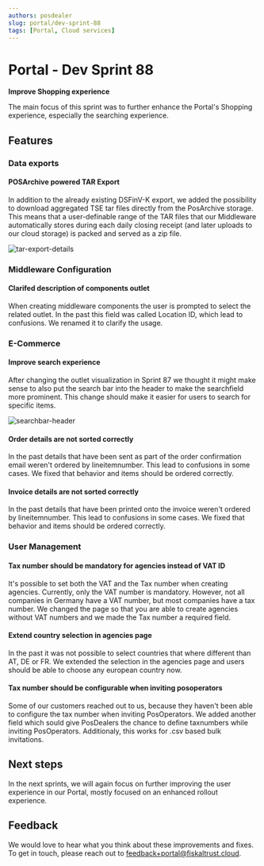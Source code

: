 ```yaml
---
authors: posdealer
slug: portal/dev-sprint-88
tags: [Portal, Cloud services]
---
```


# Portal - Dev Sprint 88
**Improve Shopping experience**

The main focus of this sprint was to further enhance the Portal's Shopping experience, especially the searching experience.

<!--truncate-->

## Features

### Data exports

#### POSArchive powered TAR Export
In addition to the already existing DSFinV-K export, we added the possibility to download aggregated TSE tar files directly from the PosArchive storage. This means that a user-definable range of the TAR files that our Middleware automatically stores during each daily closing receipt (and later uploads to our cloud storage) is packed and served as a zip file.

![tar-export-details](images/sprint-88/tar-export.png)

### Middleware Configuration

#### Clarifed description of components outlet
When creating middleware components the user is prompted to select the related outlet. In the past this field was called Location ID, which lead to confusions. We renamed it to clarify the usage.

### E-Commerce

#### Improve search experience
After changing the outlet visualization in Sprint 87 we thought it might make sense to also put the search bar into the header to make the searchfield more prominent. This change should make it easier for users to search for specific items.

![searchbar-header](images/sprint-88/searchbar-header.png)

#### Order details are not sorted correctly
In the past details that have been sent as part of the order confirmation email weren't ordered by lineitemnumber. This lead to confusions in some cases. We fixed that behavior and items should be ordered correctly.

#### Invoice details are not sorted correctly
In the past details that have been printed onto the invoice weren't ordered by lineitemnumber. This lead to confusions in some cases. We fixed that behavior and items should be ordered correctly.

### User Management

#### Tax number should be mandatory for agencies instead of VAT ID
It's possible to set both the VAT and the Tax number when creating agencies. Currently, only the VAT number is mandatory. However, not all companies in Germany have a VAT number, but most companies have a tax number. We changed the page so that you are able to create agencies without VAT numbers and we made the Tax number a required field.

#### Extend country selection in agencies page
In the past it was not possible to select countries that where different than AT, DE or FR. We extended the selection in the agencies page and users should be able to choose any european country now.

#### Tax number should be configurable when inviting posoperators
Some of our customers reached out to us, because they haven't been able to configure the tax number when inviting PosOperators. We added another field which sould give PosDealers the chance to define taxnumbers while inviting PosOperators. Additionaly, this works for .csv based bulk invitations.

## Next steps
In the next sprints, we will again focus on further improving the user experience in our Portal, mostly focused on an enhanced rollout experience.

## Feedback
We would love to hear what you think about these improvements and fixes. To get in touch, please reach out to [feedback+portal@fiskaltrust.cloud](mailto:feedback+portal@fiskaltrust.cloud).